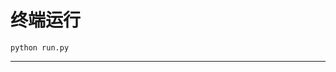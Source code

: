 # 终端运行

```shell
python run.py
```
**********************************************************************************************************************************************************************************************************************************************************************************************************************************************************************************************************************************************************************************************************************************************************************************************************************************************************************************************************************************************************************************************************